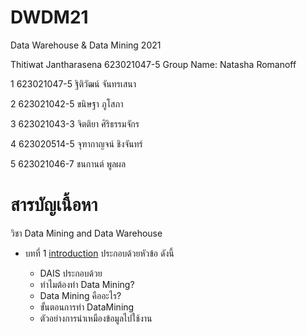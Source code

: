 # DWDM21
Data Warehouse &amp; Data Mining 2021

Thitiwat Jantharasena 623021047-5
Group Name: Natasha Romanoff

1 623021047-5	ฐิติวัฒน์ จันทรเสนา

2 623021042-5	ขนิษฐา ภูโสภา

3 623021043-3	จิตติยา ศิริธรรมจักร

4 623020514-5	จุฑากาญจน์ ชิงจันทร์

5 623021046-7	ชนกานต์ พูลผล

# สารบัญเนื้อหา

วิชา Data Mining and Data Warehouse

* บทที่ 1 [introduction](https://github.com/ThitiwatJtrsn/DWDM21/blob/main/HW1.pdf) ประกอบด้วยหัวข้อ ดังนี้

  * DAIS ประกอบด้วย
  * ทำไมต้องทำ Data Mining?
  * Data Mining คืออะไร?
  * ขั้นตอนการทำ DataMining
  * ตัวอย่างการนำเหมืองข้อมูลไปใช้งาน
